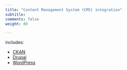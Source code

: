 ```yaml
---
title: "Content Management System (CMS) integration"
subtitle: 
comments: false
weight: 80

---
```


includes:

* [CKAN](/cms-integration/ckan)
* [Drupal](/cms-integration/drupal)
* [WordPress](/cms-integration/wordpress)
